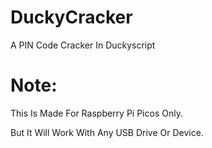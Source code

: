 # DuckyCracker
A PIN Code Cracker In Duckyscript
# Note:
This Is Made For Raspberry Pi Picos Only.

But It Will Work With Any USB Drive Or Device.
